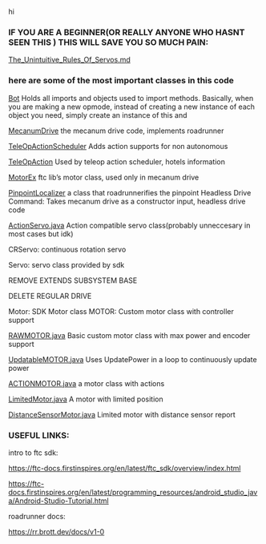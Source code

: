 hi

### IF YOU ARE A BEGINNER(OR REALLY ANYONE WHO HASNT SEEN THIS ) THIS WILL SAVE YOU SO MUCH PAIN:

[The_Unintuitive_Rules_Of_Servos.md](..%2F..%2F..%2F..%2FThe_Unintuitive_Rules_Of_Servos.md)

### here are some of the most important classes in this code

[Bot](SeasonSpecific/Bot.java)
Holds all imports and objects used to import methods. Basically, when you are making a
new opmode, instead of creating a new instance of each object you need, simply create
an instance of this and

[MecanumDrive](pathing/roadrunner/drives/MecanumDrive.java)
the mecanum drive code, implements roadrunner

[TeleOpActionScheduler](OpmodeActionSceduling/TeleOpActionScheduler.java)
Adds action supports for non autonomous

[TeleOpAction](OpmodeActionSceduling/TeleOpAction.java)
Used by teleop action scheduler, hotels information

[MotorEx](com/arcrobotics/ftclib/hardware/motors/MotorEx.java)
ftc lib’s motor class, used only in mecanum drive

[PinpointLocalizer](pathing/roadrunner/localizers/PinpointLocalizer.java)
a class that roadrunnerifies the pinpoint
Headless Drive Command:
Takes mecanum drive as a constructor input, headless drive code

[ActionServo.java](hardwareClasses%2FActionServo.java)
Action compatible servo class(probably unneccesary in most cases but idk)

CRServo:
continuous rotation servo

Servo:
servo class provided by sdk

REMOVE EXTENDS SUBSYSTEM BASE

DELETE REGULAR DRIVE

Motor:
SDK Motor class
MOTOR:
Custom motor class with controller support

[RAWMOTOR.java](hardwareClasses%2Fmotors%2FRAWMOTOR.java)
Basic custom motor class with max power and encoder support

[UpdatableMOTOR.java](hardwareClasses%2Fmotors%2FUpdatableMOTOR.java)
Uses UpdatePower in a loop to continuously update power

[ACTIONMOTOR.java](hardwareClasses%2Fmotors%2FACTIONMOTOR.java)
a motor class with actions

[LimitedMotor.java](hardwareClasses%2Fmotors%2FLimitedMotor.java)
A motor with limited position

[DistanceSensorMotor.java](hardwareClasses%2Fmotors%2FDistanceSensorMotor.java)
Limited motor with distance sensor report

### USEFUL LINKS:

intro to ftc sdk:

https://ftc-docs.firstinspires.org/en/latest/ftc_sdk/overview/index.html

https://ftc-docs.firstinspires.org/en/latest/programming_resources/android_studio_java/Android-Studio-Tutorial.html

roadrunner docs:

https://rr.brott.dev/docs/v1-0